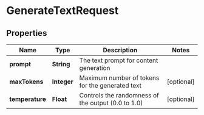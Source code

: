# GenerateTextRequest

## Properties

| Name            | Type        | Description                                        | Notes      |
|-----------------|-------------|----------------------------------------------------|------------|
| **prompt**      | **String**  | The text prompt for content generation             |            |
| **maxTokens**   | **Integer** | Maximum number of tokens for the generated text    | [optional] |
| **temperature** | **Float**   | Controls the randomness of the output (0.0 to 1.0) | [optional] |



